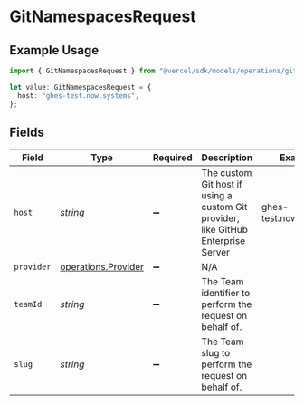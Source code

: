 # GitNamespacesRequest

## Example Usage

```typescript
import { GitNamespacesRequest } from "@vercel/sdk/models/operations/gitnamespaces.js";

let value: GitNamespacesRequest = {
  host: "ghes-test.now.systems",
};
```

## Fields

| Field                                                                             | Type                                                                              | Required                                                                          | Description                                                                       | Example                                                                           |
| --------------------------------------------------------------------------------- | --------------------------------------------------------------------------------- | --------------------------------------------------------------------------------- | --------------------------------------------------------------------------------- | --------------------------------------------------------------------------------- |
| `host`                                                                            | *string*                                                                          | :heavy_minus_sign:                                                                | The custom Git host if using a custom Git provider, like GitHub Enterprise Server | ghes-test.now.systems                                                             |
| `provider`                                                                        | [operations.Provider](../../models/operations/provider.md)                        | :heavy_minus_sign:                                                                | N/A                                                                               |                                                                                   |
| `teamId`                                                                          | *string*                                                                          | :heavy_minus_sign:                                                                | The Team identifier to perform the request on behalf of.                          |                                                                                   |
| `slug`                                                                            | *string*                                                                          | :heavy_minus_sign:                                                                | The Team slug to perform the request on behalf of.                                |                                                                                   |